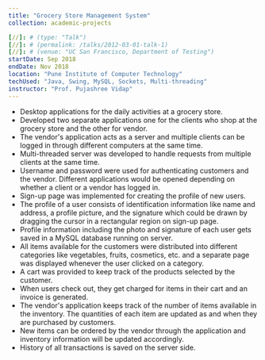```yaml
---
title: "Grocery Store Management System"
collection: academic-projects

[//]: # (type: "Talk")
[//]: # (permalink: /talks/2012-03-01-talk-1)
[//]: # (venue: "UC San Francisco, Department of Testing")
startDate: Sep 2018
endDate: Nov 2018
location: "Pune Institute of Computer Technology"
techUsed: "Java, Swing, MySQL, Sockets, Multi-threading"
instructor: "Prof. Pujashree Vidap"
---
```


<ul>
    <li>Desktop applications for the daily activities at a grocery store.</li>
    <li>Developed two separate applications one for the clients who shop at the grocery store and the other for vendor.</li>
    <li>The vendor's application acts as a server and multiple clients can be logged in through different computers at the same time. </li>
    <li>Multi-threaded server was developed to handle requests from multiple clients at the same time.</li>
    <li>Username and password were used for authenticating customers and the vendor. Different applications would be opened depending on whether a client or a vendor has logged in.</li>
    <li>Sign-up page was implemented for creating the profile of new users.</li>
    <li>The profile of a user consists of identification information like name and address, a profile picture, and the signature which could be drawn by dragging the cursor in a rectangular region on sign-up page.</li>
    <li>Profile information including the photo and signature of each user gets saved in a MySQL database running on server.</li>
    <li>All items available for the customers were distributed into different categories like vegetables, fruits, cosmetics, etc. and a separate page was displayed whenever the user clicked on a category.</li>
    <li>A cart was provided to keep track of the products selected by the customer.</li>
    <li>When users check out, they get charged for items in their cart and an invoice is generated.</li>
    <li>The vendor's application keeps track of the number of items available in the inventory. The quantities of each item are updated as and when they are purchased by customers.</li>
    <li>New items can be ordered by the vendor through the application and inventory information will be updated accordingly.</li>
    <li>History of all transactions is saved on the server side.</li>
</ul>
